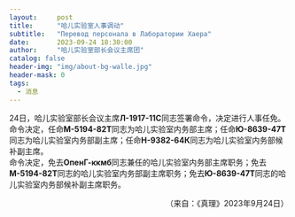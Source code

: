 ```yaml
---
layout:     post
title:      "哈儿实验室人事调动"
subtitle:   "Перевод персонала в Лаборатории Хаера"
date:       2023-09-24 18:30:00
author:     "哈儿实验室部长会议主席团"
catalog: false
header-img: "img/about-bg-walle.jpg"
header-mask: 0
tags:
  - 消息
---
```


24日，哈儿实验室部长会议主席**Л-1917-11С**同志签署命令，决定进行人事任免。  
命令决定，任命**М-5194-82Т**同志为哈儿实验室内务部主席；任命**Ю-8639-47Т**同志为哈儿实验室内务部副主席；任命**Н-9382-64К**同志为哈儿实验室内务部候补副主席。  
命令决定，免去**ОпенГ-ккмб**同志兼任的哈儿实验室内务部主席职务；免去**М-5194-82Т**同志的哈儿实验室内务部副主席职务；免去**Ю-8639-47Т**同志的哈儿实验室内务部候补副主席职务。
<div style="text-align: right">（来自：《真理》2023年9月24日）</div>